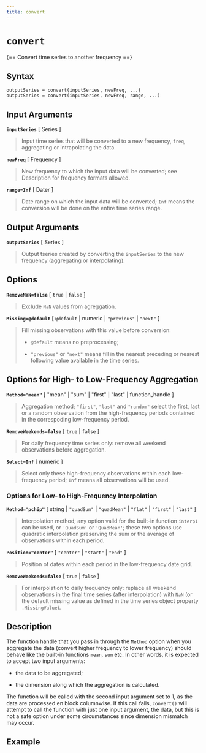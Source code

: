```yaml
---
title: convert
---
```


# `convert`

{== Convert time series to another frequency ==}

    
## Syntax

    outputSeries = convert(inputSeries, newFreq, ...)
    outputSeries = convert(inputSeries, newFreq, range, ...)


## Input Arguments

__`inputSeries`__ [ Series ] 

> Input time series that will be converted to a new
> frequency, `freq`, aggregating or intrapolating the data.


__`newFreq`__ [ Frequency ]

> New frequency to which the input data will be converted; see Description
> for frequency formats allowed.


__`range=Inf`__ [ Dater ]

> Date range on which the input data will be converted; `Inf` means the
> conversion will be done on the entire time series range.


## Output Arguments

__`outputSeries`__ [ Series ]

> Output tseries created by converting the `inputSeries` to the new
> frequency (aggregating or interpolating).


## Options

__`RemoveNaN=false`__ [ `true` | `false` ]

> Exclude `NaN` values from agreggation.


__`Missing=@default`__ [ `@default` | numeric | `"previous"` | `"next"` ]

> Fill missing observations with this value before conversion:
> 
> * `@default` means no preprocessing;
> 
> * `"previous"` or `"next"` means fill in the nearest preceding or nearest
> following value available in the time series.


## Options for High- to Low-Frequency Aggregation

__`Method="mean"`__ [ "mean" | "sum" | "first" | "last" | function_handle ]

> Aggregation method; `"first"`, `"last"` and `"random"` select the
> first, last or a random observation from the high-frequency periods
> contained in the correspoding low-frequency period.


__`RemoveWeekends=false`__ [ `true` | `false` ]

> For daily frequency time series only: remove all weekend observations
> before aggregation.


__`Select=Inf`__ [ numeric ]

> Select only these high-frequency observations within each low-frequency
> period; `Inf` means all observations will be used.


### Options for Low- to High-Frequency Interpolation

__`Method="pchip"`__ [ string | `"quadSum"` | `"quadMean"` | `"flat"` | `"first"` | `"last"` ]

> Interpolation method; any option valid for the built-in function
> `interp1` can be used, or `'QuadSum'` or `'QuadMean'`; these two options
> use quadratic interpolation preserving the sum or the average of
> observations within each period.


__`Position="center"`__ [ `"center"` | `"start"` | `"end"` ] 

> Position of dates within each period in the low-frequency date grid.


__`RemoveWeekends=false`__ [ `true` | `false` ]

> For interpolation to daily frequency only: replace all weekend
> observations in the final time series (after interpolation) with `NaN`
> (or the default missing value as defined in the time series object
> property `.MissingValue`).


## Description

The function handle that you pass in through the `Method` option when you
aggregate the data (convert higher frequency to lower frequency) should
behave like the built-in functions `mean`, `sum` etc. In other words, it
is expected to accept two input arguments:

* the data to be aggregated;

* the dimension along which the aggregation is calculated.

The function will be called with the second input argument set to 1, as
the data are processed en block columnwise. If this call fails,
`convert()` will attempt to call the function with just one input
argument, the data, but this is not a safe option under some
circumstances since dimension mismatch may occur.


## Example

